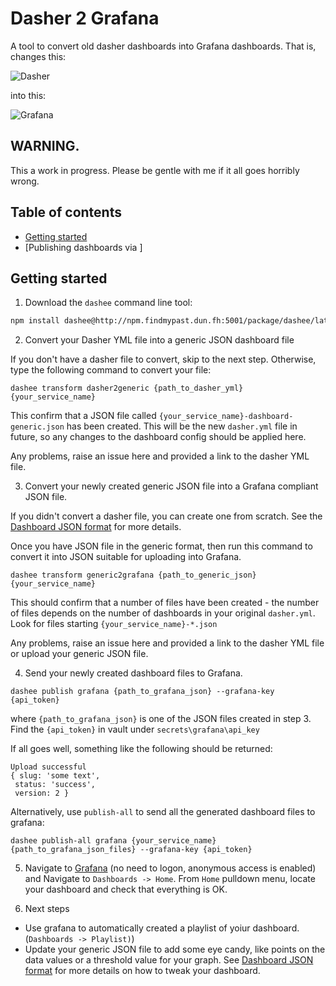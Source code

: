 # Dasher 2 Grafana

A tool to convert old dasher dashboards into Grafana dashboards. That is, changes this:

![](./images/dasher.png "Dasher")

into this:

![](./images/grafana.png "Grafana")


## WARNING.
This a work in progress. Please be gentle with me if it all goes horribly wrong.

## Table of contents

* [Getting started](#getting-started)
* [Publishing dashboards via ]

## Getting started

1. Download the `dashee` command line tool:

 ```sh
 npm install dashee@http://npm.findmypast.dun.fh:5001/package/dashee/latest -g
 ```

2. Convert your Dasher YML file into a generic JSON dashboard file

 If you don't have a dasher file to convert, skip to the next step. Otherwise, type the following command to convert your file:

 ```
 dashee transform dasher2generic {path_to_dasher_yml} {your_service_name}
 ```

 This confirm that a JSON file called `{your_service_name}-dashboard-generic.json` has been created. This will be the new `dasher.yml` file in future, so any changes to the dashboard config should be applied here.

 Any problems, raise an issue here and provided a link to the dasher YML file.

3. Convert your newly created generic JSON file into a Grafana compliant JSON file.

 If you didn't convert a dasher file, you can create one from scratch. See the [Dashboard JSON format](./dashboard.md) for more details.

 Once you have JSON file in the generic format, then run this command to convert it into JSON suitable for uploading into Grafana.

 ```
 dashee transform generic2grafana {path_to_generic_json} {your_service_name}
 ```
 This should confirm that a number of files have been created - the number of files depends on the number of dashboards in your original `dasher.yml`. Look for files starting `{your_service_name}-*.json`

 Any problems, raise an issue here and provided a link to the dasher YML file or upload your generic JSON file.

4. Send your newly created dashboard files to Grafana.
 ```
 dashee publish grafana {path_to_grafana_json} --grafana-key {api_token}
 ```
 where `{path_to_grafana_json}` is one of the JSON files created in step 3. Find the `{api_token}` in vault under `secrets\grafana\api_key`

 If all goes well, something like the following should be returned:

 ```
 Upload successful
{ slug: 'some text',
  status: 'success',
  version: 2 }
 ```

 Alternatively, use `publish-all` to send all the generated dashboard files to grafana:

 ```
 dashee publish-all grafana {your_service_name} {path_to_grafana_json_files} --grafana-key {api_token}
 ```

5. Navigate to [Grafana](http://grafana.dun.fh:3000) (no need to logon, anonymous access is enabled) and Navigate to `Dashboards -> Home`. From `Home` pulldown menu, locate your dashboard and check that everything is OK.

6. Next steps
 * Use grafana to automatically created a playlist of yoiur dashboard. (`Dashboards -> Playlist)`)
 * Update your generic JSON file to add some eye candy, like points on the data values or a threshold value for your graph. See [Dashboard JSON format](./dashboard.md) for more details on how to tweak your dashboard.

